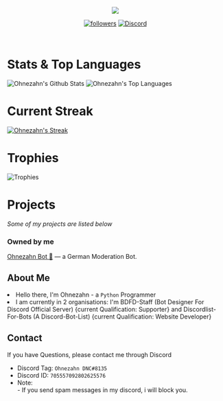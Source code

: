 <p align="center">
  <img src="https://readme-typing-svg.herokuapp.com/?lines=Hello+there,+I'm+Ohnezahn!&center=true&width=380&height=45">
</p>

<p align="center">
  <a href="https://github.com/Ohnezahn-DNC">
    <img alt="followers" title="Follow Me" src="https://img.shields.io/github/followers/Ohnezahn-DNC?color=236ad3&labelColor=1155ba&style=for-the-badge&logo=github&label=Follow%20me"/></a>
  <a href="https://discord.gg/botdesigner">
    <img alt="Discord" title="Bot Designer For Discord" src="https://cdn.discordapp.com/avatars/705557092802625576/4e915392f1fecc49bbf5513ff711a4bd.png?size=64"/><a/>
</p>
<br> 
  
 <h1> Stats & Top Languages </h1>
 
 <img alt="Ohnezahn's Github Stats" src="https://denvercoder1-github-readme-stats.vercel.app/api?username=Ohnezahn-DNC&show_icons=true&count_private=true&theme=react&hide_border=true&bg_color=0D1117" />
  <img alt="Ohnezahn's Top Languages" src="https://denvercoder1-github-readme-stats.vercel.app/api/top-langs/?username=Ohnezahn-DNC&langs_count=8&layout=compact&theme=react&hide_border=true&bg_color=0D1117" />
  <br>
  <h1>
 Current Streak 
  </h1>
 <a href="https://github.com/DenverCoder1/github-readme-streak-stats">
    <img title="streak" alt="Ohnezahn's Streak" src="https://github-readme-streak-stats.herokuapp.com/?user=Ohnezahn&theme=black-ice&hide_border=true&stroke=0000&background=0d1119&ring=60D9FA&fire=60D9FA&currStreakLabel=60D9FA"/>
  </a>
  <br/>
  
<h1> Trophies </h1>
<img alt="Trophies" src='https://github-profile-trophy.vercel.app/?username=Ohnezahn-DNC'/>

<h1>Projects</h1>
<em>Some of my projects are listed below</em>
  <h3>Owned by me</h3>
   <p><a href='https://github.com/Ohnezahn-DNC/ohnezahn-bot'>Ohnezahn Bot 🐉</a> — a German Moderation Bot.</p> 
  
<h2>About Me</h2>
    <p><li>Hello there, I'm Ohnezahn - a  <code>Python</code> Programmer</li>
<li>I am currently in 2 organisations: I'm BDFD-Staff (Bot Designer For Discord Official Server) {current Qualification: Supporter} and Discordlist-For-Bots (A Discord-Bot-List) {current Qualification: Website Developer} </p>
   <h2>Contact</h2>
   <p>
    If you have Questions, please contact me through Discord
   </p>
   <ul>
     <li>
       Discord Tag: <code>Ohnezahn DNC#8135</code>
     </li>
     <li>
       Discord ID: <code>705557092802625576</code>
     </li>
     <li>
       Note: <br> - If you send spam messages in my discord, i will block you.
       </li>
   </ul>
   </p>
